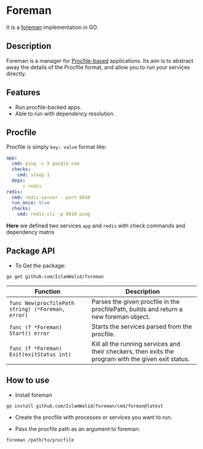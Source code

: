 # Foreman
It is a [foreman](https://github.com/ddollar/foreman) implementation in GO.

## Description
Foreman is a manager for [Procfile-based](https://en.wikipedia.org/wiki/Procfs) applications. Its aim is to abstract away the details of the Procfile format, and allow you to run your services directly.

## Features
- Run procfile-backed apps.
- Able to run with dependency resolution.

## Procfile
Procfile is simply `key: value` format like:
```yaml
app:
  cmd: ping -c 5 google.com 
  checks:
    cmd: sleep 1
  deps: 
      - redis
redis:
  cmd: redis-server --port 6010
  run_once: true
  checks:
    cmd: redis-cli -p 6010 ping
```
**Here** we defined two services `app` and `redis` with check commands and dependency matrix

## Package API
- To Get the package:
```sh
go get github.com/IslamWalid/foreman
```

| Function | Description |
|----------|-------------|
| `func New(procfilePath string) (*Foreman, error)` | Parses the given procfile in the procfilePath, builds and return a new foreman object. |
| `func (f *Foreman) Start() error` | Starts the services parsed from the procfile. |
| `func (f *Foreman) Exit(exitStatus int)` | Kill all the running services and their checkers, then exits the program with the given exit status. |

## How to use
- Install foreman
```sh
go install github.com/IslamWalid/foreman/cmd/forman@latest
```
- Create the procfile with processes or services you want to run.

- Pass the procfile path as an argument to foreman: 
```sh
foreman /path/to/procfile
```

